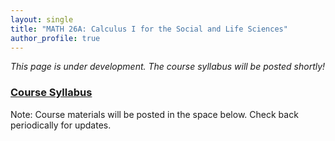 ```yaml
---
layout: single
title: "MATH 26A: Calculus I for the Social and Life Sciences"
author_profile: true
---
```

*This page is under development. The course syllabus will be posted shortly!*

### <a href="https://lgpcappiello.github.io/teaching/stat100a/syllabus.pdf" target="blank">Course Syllabus</a>

Note: Course materials will be posted in the space below. Check back periodically for updates.
